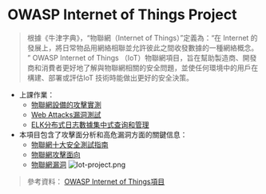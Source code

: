 # OWASP Internet of Things Project 
> 根據《牛津字典》，“物聯網（Internet of Things）”定義為：“在 Internet 的發展上，將日常物品用網絡相聯並允許彼此之間收發數據的一種網絡概念。 ”
OWASP Internet of Things （IoT）物聯網項目，旨在幫助製造商、開發商和消費者更好地了解與物聯網相關的安全問題，並使任何環境中的用戶在構建、部署或評估IoT 技術時能做出更好的安全決策。
- 上課作業：
  - [物聯網設備的攻擊實測](/week1.md)
  - [Web Attacks漏洞測試](/week2.md)
  - [ELK分布式日志數據集中式查询和管理](/week3-IOTsecurityAnalysis.md)
- 本項目包含了攻擊面分析和高危漏洞方面的關鍵信息：
  - [物聯網十大安全測試指南](/IoTSecurityTestGuides.md)
  - [物聯網攻擊面向](/IoTAttackSurfaceAreas.md)
  - [物聯網漏洞](/IoTVulnerabilitiesProject.md)
![Iot-project.png](https://www.owasp.org/images/d/d6/Iot-project.png)
> 參考資料： [OWASP Internet of Things項目](http://www.owasp.org.cn/owasp-project/OWASPInternetofThingsProjectV1.02.pdf)
